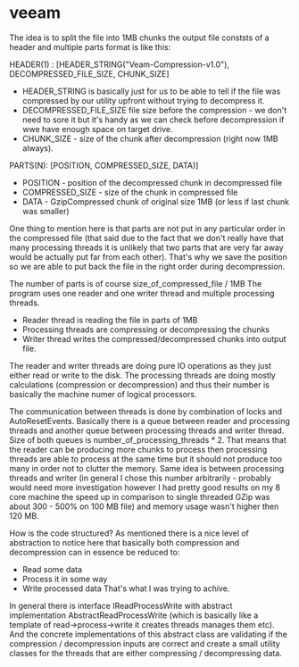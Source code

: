 # veeam
The idea is to split the file into 1MB chunks the output file conststs of a header and multiple parts format is like this:

HEADER(1) : [HEADER_STRING("Veam-Compression-v1.0"), DECOMPRESSED_FILE_SIZE, CHUNK_SIZE]
* HEADER_STRING is basically just for us to be able to tell if the file was compressed by our utility upfront without trying to decompress it.
* DECOMPRESSED_FILE_SIZE file size before the compression - we don't need to sore it but it's handy as we can check  before decompression if wwe have enough space on target drive.
* CHUNK_SIZE - size of the chunk after decompression (right now 1MB always).

PARTS(N): [POSITION, COMPRESSED_SIZE, DATA)]
* POSITION - position of the decompressed chunk in decompressed file
* COMPRESSED_SIZE - size of the chunk in compressed file 
* DATA - GzipCompressed chunk of original size 1MB (or less if last chunk was smaller)

One thing to mention here is that parts are not put in any particular order in the compressed file (that said due to the fact that we don't really have that many processing threads it is unlikely that two parts that are very far away would be actually put far from each other). 
That's why we save the position so we are able to put back the file in the right order during decompression.

The number of parts is of course size_of_compressed_file / 1MB
The program uses one reader and one writer thread and multiple processing threads.
* Reader thread is reading the file in parts of 1MB
* Processing threads are compressing or decompressing the chunks
* Writer thread writes the compressed/decompressed chunks into output file.

The reader and writer threads are doing pure IO operations as they just either read or write to the disk.
The processing threads are doing mostly calculations (compression or decompression) and thus their number is basically the machine numer of logical processors.

The communication between threads is done by combination of locks and AutoResetEvents.
Basically there is a queue between reader and processing threads and another queue between processing threads and writer thread.
Size of both queues is number_of_processing_threads * 2.
That means that the reader can be producing more chunks to process then processing threads are able to process at the same time but it should not produce too many in order not to clutter the memory. Same idea is between processing threads and writer (in general I chose this number arbitrarily - probably would need more investigation however I had pretty good results on my 8 core machine the speed up in comparison to single threaded GZip was about 300 - 500% on 100 MB file) and memory usage wasn't higher then 120 MB.

How is the code structured?
As mentioned there is a nice level of abstraction to notice here that basically both compression and decompression can in essence be reduced to:
* Read some data
* Process it in some way
* Write processed data
That's what I was trying to achive.

In general there is interface IReadProcessWrite with abstract implementation AbstractReadProcessWrite (which is basically like a template of read->process->write it creates threads manages them etc). 
And the concrete implementations of this abstract class are validating if the compression / decompression inputs are correct and create a small utility classes for the threads that are either compressing / decompressing data.

